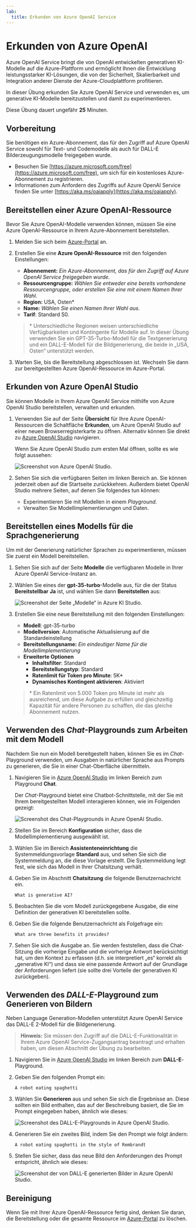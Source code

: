```yaml
---
lab:
  title: Erkunden von Azure OpenAI Service
---
```


# Erkunden von Azure OpenAI

Azure OpenAI Service bringt die von OpenAI entwickelten generativen KI-Modelle auf die Azure-Plattform und ermöglicht Ihnen die Entwicklung leistungsstarker KI-Lösungen, die von der Sicherheit, Skalierbarkeit und Integration anderer Dienste der Azure-Cloudplattform profitieren.

In dieser Übung erkunden Sie Azure OpenAI Service und verwenden es, um generative KI-Modelle bereitzustellen und damit zu experimentieren.

Diese Übung dauert ungefähr **25** Minuten.

## Vorbereitung

Sie benötigen ein Azure-Abonnement, das für den Zugriff auf Azure OpenAI Service sowohl für Text- und Codemodelle als auch für DALL-E Bilderzeugungsmodelle freigegeben wurde.

- Besuchen Sie [https://azure.microsoft.com/free](https://azure.microsoft.com/free), um sich für ein kostenloses Azure-Abonnement zu registrieren.
- Informationen zum Anfordern des Zugriffs auf Azure OpenAI Service finden Sie unter [https://aka.ms/oaiapply](https://aka.ms/oaiapply).

## Bereitstellen einer Azure OpenAI-Ressource

Bevor Sie Azure OpenAI-Modelle verwenden können, müssen Sie eine Azure OpenAI-Ressource in Ihrem Azure-Abonnement bereitstellen.

1. Melden Sie sich beim [Azure-Portal](https://portal.azure.com) an.
2. Erstellen Sie eine **Azure OpenAI-Ressource** mit den folgenden Einstellungen:
    - **Abonnement:** *Ein Azure-Abonnement, das für den Zugriff auf Azure OpenAI Service freigegeben wurde.*
    - **Ressourcengruppe:** *Wählen Sie entweder eine bereits vorhandene Ressourcengruppe, oder erstellen Sie eine mit einem Namen Ihrer Wahl.*
    - **Region:** USA, Osten\*
    - **Name:** *Wählen Sie einen Namen Ihrer Wahl aus.*
    - **Tarif**: Standard S0.

    > \* Unterschiedliche Regionen weisen unterschiedliche Verfügbarkeiten und Kontingente für Modelle auf. In dieser Übung verwenden Sie ein GPT-35-Turbo-Modell für die Textgenerierung und ein DALL-E-Modell für die Bildgenerierung, die beide in „USA, Osten“ unterstützt werden.

3. Warten Sie, bis die Bereitstellung abgeschlossen ist. Wechseln Sie dann zur bereitgestellten Azure OpenAI-Ressource im Azure-Portal.

## Erkunden von Azure OpenAI Studio

Sie können Modelle in Ihrem Azure OpenAI Service mithilfe von Azure OpenAI Studio bereitstellen, verwalten und erkunden.

1. Verwenden Sie auf der Seite **Übersicht** für Ihre Azure OpenAI-Ressourcen die Schaltfläche **Erkunden**, um Azure OpenAI Studio auf einer neuen Browserregisterkarte zu öffnen. Alternativ können Sie direkt zu [Azure OpenAI Studio](https://oai.azure.com/) navigieren.

    Wenn Sie Azure OpenAI Studio zum ersten Mal öffnen, sollte es wie folgt aussehen:

    ![Screenshot von Azure OpenAI Studio.](./media/generative-ai/ai-studio.png)

1. Sehen Sie sich die verfügbaren Seiten im linken Bereich an. Sie können jederzeit oben auf die Startseite zurückkehren. Außerdem bietet OpenAI Studio mehrere Seiten, auf denen Sie folgendes tun können:
    - Experimentieren Sie mit Modellen in einem *Playground*.
    - Verwalten Sie Modellimplementierungen und Daten.

## Bereitstellen eines Modells für die Sprachgenerierung

Um mit der Generierung natürlicher Sprachen zu experimentieren, müssen Sie zuerst ein Modell bereitstellen.

1. Sehen Sie sich auf der Seite **Modelle** die verfügbaren Modelle in Ihrer Azure OpenAI Service-Instanz an.
1. Wählen Sie eines der **gpt-35-turbo**-Modelle aus, für die der Status **Bereitstellbar** **Ja** ist, und wählen Sie dann **Bereitstellen** aus:

    ![Screenshot der Seite „Modelle“ in Azure KI Studio.](./media/generative-ai/deploy-model.png)

1. Erstellen Sie eine neue Bereitstellung mit den folgenden Einstellungen:
    - **Modell**: gpt-35-turbo
    - **Modellversion**: Automatische Aktualisierung auf die Standardeinstellung
    - **Bereitstellungsname:** *Ein eindeutiger Name für die Modellimplementierung*
    - **Erweiterte Optionen**
        - **Inhaltsfilter**: Standard
        - **Bereitstellungstyp**: Standard
        - **Ratenlimit für Token pro Minute**: 5K\*
        - **Dynamisches Kontingent aktivieren**: Aktiviert

    > \* Ein Ratenlimit von 5.000 Token pro Minute ist mehr als ausreichend, um diese Aufgabe zu erfüllen und gleichzeitig Kapazität für andere Personen zu schaffen, die das gleiche Abonnement nutzen.

## Verwenden des *Chat*-Playgrounds zum Arbeiten mit dem Modell

Nachdem Sie nun ein Modell bereitgestellt haben, können Sie es im *Chat*-Playground verwenden, um Ausgaben in natürlicher Sprache aus Prompts zu generieren, die Sie in einer Chat-Oberfläche übermitteln.

1. Navigieren Sie in [Azure OpenAI Studio](https://oai.azure.com/) im linken Bereich zum Playground **Chat**.

    Der *Chat*-Playground bietet eine Chatbot-Schnittstelle, mit der Sie mit Ihrem bereitgestellten Modell interagieren können, wie im Folgenden gezeigt:

    ![Screenshot des Chat-Playgrounds in Azure OpenAI Studio.](./media/generative-ai/chat-playground.png)

1. Stellen Sie im Bereich **Konfiguration** sicher, dass die Modellimplementierung ausgewählt ist.
1. Wählen Sie im Bereich **Assistenteneinrichtung** die Systemmeldungsvorlage **Standard** aus, und sehen Sie sich die Systemmeldung an, die diese Vorlage erstellt. Die Systemmeldung legt fest, wie sich das Modell in Ihrer Chatsitzung verhält.
1. Geben Sie im Abschnitt **Chatsitzung** die folgende Benutzernachricht ein.

    ```
   What is generative AI?
    ```

1. Beobachten Sie die vom Modell zurückgegebene Ausgabe, die eine Definition der generativen KI bereitstellen sollte.
1. Geben Sie die folgende Benutzernachricht als Folgefrage ein:

    ```
   What are three benefits it provides?
    ```

1. Sehen Sie sich die Ausgabe an. Sie werden feststellen, dass die Chat-Sitzung die vorherige Eingabe und die vorherige Antwort berücksichtigt hat, um den Kontext zu erfassen (d.h. sie interpretiert „es“ korrekt als „generative KI“) und dass sie eine passende Antwort auf der Grundlage der Anforderungen liefert (sie sollte drei Vorteile der generativen KI zurückgeben).

## Verwenden des *DALL-E*-Playground zum Generieren von Bildern

Neben Language Generation-Modellen unterstützt Azure OpenAI Service das DALL-E 2-Modell für die Bildgenerierung.

> **Hinweis:** Sie müssen den Zugriff auf die DALL-E-Funktionalität in Ihrem Azure OpenAI Service-Zugangsantrag beantragt und erhalten haben, um diesen Abschnitt der Übung zu bearbeiten.

1. Navigieren Sie in [Azure OpenAI Studio](https://oai.azure.com/) im linken Bereich zum **DALL-E**-Playground.
1. Geben Sie den folgenden Prompt ein:

    ```
    A robot eating spaghetti
    ```

1. Wählen Sie **Generieren** aus und sehen Sie sich die Ergebnisse an. Diese sollten ein Bild enthalten, das auf der Beschreibung basiert, die Sie im Prompt eingegeben haben, ähnlich wie dieses:

    ![Screenshot des DALL-E-Playgrounds in Azure OpenAI Studio.](./media/generative-ai/dall-e-playground.png)

1. Generieren Sie ein zweites Bild, indem Sie den Prompt wie folgt ändern:

    ```
    A robot eating spaghetti in the style of Rembrandt
    ```
1. Stellen Sie sicher, dass das neue Bild den Anforderungen des Prompt entspricht, ähnlich wie dieses:

    ![Screenshot der von DALL-E generierten Bilder in Azure OpenAI Studio.](./media/generative-ai/dall-e-results.png)

## Bereinigung

Wenn Sie mit Ihrer Azure OpenAI-Ressource fertig sind, denken Sie daran, die Bereitstellung oder die gesamte Ressource im [Azure-Portal](https://portal.azure.com/?azure-portal=true) zu löschen.
